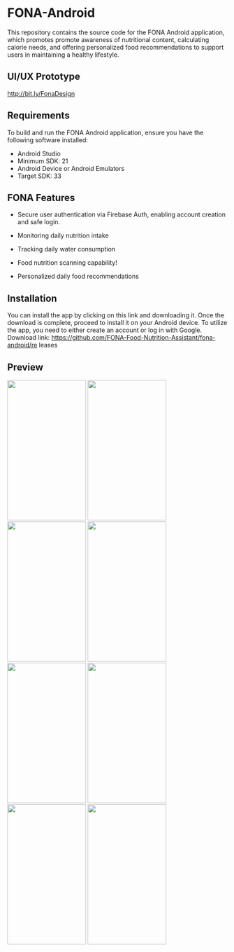 
# FONA-Android

This repository contains the source code for the FONA Android application, which promotes promote awareness of nutritional content, calculating calorie needs, and offering personalized food recommendations to support users in maintaining a healthy lifestyle.

## UI/UX Prototype
http://bit.ly/FonaDesign

## Requirements
To build and run the FONA Android application, ensure you have the following software installed:
- Android Studio
- Minimum SDK: 21
- Android Device or Android Emulators
- Target SDK: 33

## FONA Features

- Secure user authentication via Firebase Auth, enabling account creation and safe login.
- Monitoring daily nutrition intake
- Tracking daily water consumption

- Food nutrition scanning capability!

- Personalized daily food recommendations


## Installation
You can install the app by clicking on this link and downloading it. Once the download is complete, proceed to install it on your Android device. To utilize the app, you need to either create an account or log in with Google. Download link: https://github.com/FONA-Food-Nutrition-Assistant/fona-android/re
leases


## Preview
<img src="https://github.com/FONA-Food-Nutrition-Assistant/fona-android/assets/66239132/aa31587e-cad1-43ee-89b7-09fb25f6db36" width="180px" height="320px">
<img src="https://github.com/FONA-Food-Nutrition-Assistant/fona-android/assets/66239132/39f97f16-b841-418e-b41b-05b5101e55c0" width="180px" height="320px">
<img src="https://github.com/FONA-Food-Nutrition-Assistant/fona-android/assets/66239132/4228f6b1-f211-49b9-9a0f-0555a235330e" width="180px" height="320px">
<img src="https://github.com/FONA-Food-Nutrition-Assistant/fona-android/assets/66239132/6af8ce2f-66e1-4f3d-8bc2-07506ec68762" width="180px" height="320px">
<img src="https://github.com/FONA-Food-Nutrition-Assistant/fona-android/assets/66239132/52449d29-34fc-4aa5-a91c-22986a69c591" width="180px" height="320px">
<img src="https://github.com/FONA-Food-Nutrition-Assistant/fona-android/assets/66239132/a8e3f25f-c4c6-4db8-b971-3f8556427225" width="180px" height="320px">
<img src="https://github.com/FONA-Food-Nutrition-Assistant/fona-android/assets/66239132/ce182468-08c4-4a4d-a5e8-abf75b2c3327" width="180px" height="320px">
<img src="https://github.com/FONA-Food-Nutrition-Assistant/fona-android/assets/66239132/5ede8ee7-1303-4a35-8ca7-9e2ddb0b3a81" width="180px" height="320px">
<img src="https://github.com/FONA-Food-Nutrition-Assistant/fona-android/assets/66239132/89ee489d-f9cb-4d


